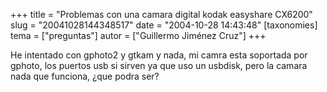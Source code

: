 +++
title = "Problemas con una camara digital kodak easyshare CX6200"
slug = "20041028144348517"
date = "2004-10-28 14:43:48"
[taxonomies]
tema = ["preguntas"]
autor = ["Guillermo Jiménez Cruz"]
+++

He intentado con gphoto2 y gtkam y nada, mi camra esta soportada por
gphoto, los puertos usb si sirven ya que uso un usbdisk, pero la camara
nada que funciona, ¿que podra ser?

